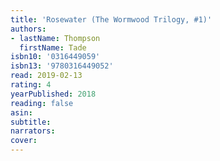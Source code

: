 ```yaml
---
title: 'Rosewater (The Wormwood Trilogy, #1)'
authors:
- lastName: Thompson
  firstName: Tade
isbn10: '0316449059'
isbn13: '9780316449052'
read: 2019-02-13
rating: 4
yearPublished: 2018
reading: false
asin:
subtitle:
narrators:
cover:
---
```


